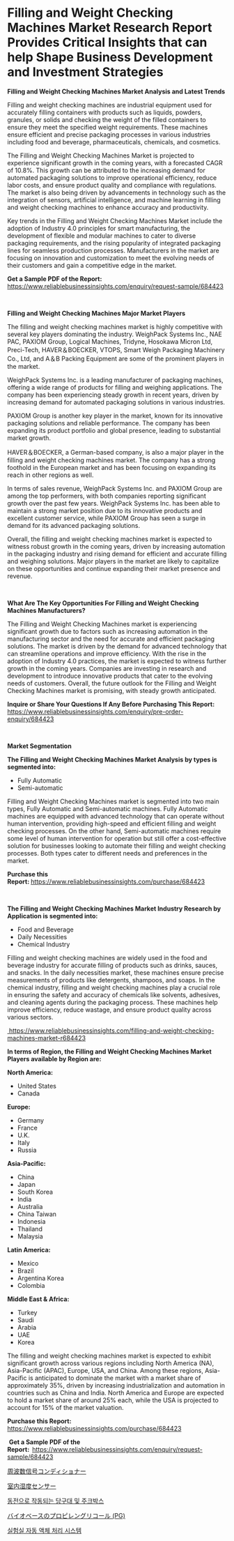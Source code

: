 <p><h1>Filling and Weight Checking Machines Market Research Report Provides Critical Insights that can help Shape Business Development and Investment Strategies</h1></p><p><strong>Filling and Weight Checking Machines Market Analysis and Latest Trends</strong></p>
<p><p>Filling and weight checking machines are industrial equipment used for accurately filling containers with products such as liquids, powders, granules, or solids and checking the weight of the filled containers to ensure they meet the specified weight requirements. These machines ensure efficient and precise packaging processes in various industries including food and beverage, pharmaceuticals, chemicals, and cosmetics.</p><p>The Filling and Weight Checking Machines Market is projected to experience significant growth in the coming years, with a forecasted CAGR of 10.8%. This growth can be attributed to the increasing demand for automated packaging solutions to improve operational efficiency, reduce labor costs, and ensure product quality and compliance with regulations. The market is also being driven by advancements in technology such as the integration of sensors, artificial intelligence, and machine learning in filling and weight checking machines to enhance accuracy and productivity.</p><p>Key trends in the Filling and Weight Checking Machines Market include the adoption of Industry 4.0 principles for smart manufacturing, the development of flexible and modular machines to cater to diverse packaging requirements, and the rising popularity of integrated packaging lines for seamless production processes. Manufacturers in the market are focusing on innovation and customization to meet the evolving needs of their customers and gain a competitive edge in the market.</p></p>
<p><strong>Get a Sample PDF of the Report:&nbsp;</strong> <a href="https://www.reliablebusinessinsights.com/enquiry/request-sample/684423">https://www.reliablebusinessinsights.com/enquiry/request-sample/684423</a></p>
<p>&nbsp;</p>
<p><strong>Filling and Weight Checking Machines Major Market Players</strong></p>
<p><p>The filling and weight checking machines market is highly competitive with several key players dominating the industry. WeighPack Systems Inc., NAE PAC, PAXIOM Group, Logical Machines, Tridyne, Hosokawa Micron Ltd, Preci-Tech, HAVER＆BOECKER, VTOPS, Smart Weigh Packaging Machinery Co., Ltd, and A＆B Packing Equipment are some of the prominent players in the market.</p><p>WeighPack Systems Inc. is a leading manufacturer of packaging machines, offering a wide range of products for filling and weighing applications. The company has been experiencing steady growth in recent years, driven by increasing demand for automated packaging solutions in various industries.</p><p>PAXIOM Group is another key player in the market, known for its innovative packaging solutions and reliable performance. The company has been expanding its product portfolio and global presence, leading to substantial market growth.</p><p>HAVER＆BOECKER, a German-based company, is also a major player in the filling and weight checking machines market. The company has a strong foothold in the European market and has been focusing on expanding its reach in other regions as well.</p><p>In terms of sales revenue, WeighPack Systems Inc. and PAXIOM Group are among the top performers, with both companies reporting significant growth over the past few years. WeighPack Systems Inc. has been able to maintain a strong market position due to its innovative products and excellent customer service, while PAXIOM Group has seen a surge in demand for its advanced packaging solutions.</p><p>Overall, the filling and weight checking machines market is expected to witness robust growth in the coming years, driven by increasing automation in the packaging industry and rising demand for efficient and accurate filling and weighing solutions. Major players in the market are likely to capitalize on these opportunities and continue expanding their market presence and revenue.</p></p>
<p>&nbsp;</p>
<p><strong>What Are The Key Opportunities For Filling and Weight Checking Machines Manufacturers?</strong></p>
<p><p>The Filling and Weight Checking Machines market is experiencing significant growth due to factors such as increasing automation in the manufacturing sector and the need for accurate and efficient packaging solutions. The market is driven by the demand for advanced technology that can streamline operations and improve efficiency. With the rise in the adoption of Industry 4.0 practices, the market is expected to witness further growth in the coming years. Companies are investing in research and development to introduce innovative products that cater to the evolving needs of customers. Overall, the future outlook for the Filling and Weight Checking Machines market is promising, with steady growth anticipated.</p></p>
<p><strong>Inquire or Share Your Questions If Any Before Purchasing This Report:</strong> <a href="https://www.reliablebusinessinsights.com/enquiry/pre-order-enquiry/684423">https://www.reliablebusinessinsights.com/enquiry/pre-order-enquiry/684423</a></p>
<p>&nbsp;</p>
<p><strong>Market Segmentation</strong></p>
<p><strong>The Filling and Weight Checking Machines Market Analysis by types is segmented into:</strong></p>
<p><ul><li>Fully Automatic</li><li>Semi-automatic</li></ul></p>
<p><p>Filling and Weight Checking Machines market is segmented into two main types, Fully Automatic and Semi-automatic machines. Fully Automatic machines are equipped with advanced technology that can operate without human intervention, providing high-speed and efficient filling and weight checking processes. On the other hand, Semi-automatic machines require some level of human intervention for operation but still offer a cost-effective solution for businesses looking to automate their filling and weight checking processes. Both types cater to different needs and preferences in the market.</p></p>
<p><strong>Purchase this Report:&nbsp;</strong><a href="https://www.reliablebusinessinsights.com/purchase/684423">https://www.reliablebusinessinsights.com/purchase/684423</a></p>
<p>&nbsp;</p>
<p><strong>The Filling and Weight Checking Machines Market Industry Research by Application is segmented into:</strong></p>
<p><ul><li>Food and Beverage</li><li>Daily Necessities</li><li>Chemical Industry</li></ul></p>
<p><p>Filling and weight checking machines are widely used in the food and beverage industry for accurate filling of products such as drinks, sauces, and snacks. In the daily necessities market, these machines ensure precise measurements of products like detergents, shampoos, and soaps. In the chemical industry, filling and weight checking machines play a crucial role in ensuring the safety and accuracy of chemicals like solvents, adhesives, and cleaning agents during the packaging process. These machines help improve efficiency, reduce wastage, and ensure product quality across various sectors.</p></p>
<p><a href="https://www.reliablebusinessinsights.com/filling-and-weight-checking-machines-market-r684423">&nbsp;https://www.reliablebusinessinsights.com/filling-and-weight-checking-machines-market-r684423</a></p>
<p><strong>In terms of Region, the Filling and Weight Checking Machines Market Players available by Region are:</strong></p>
<p>
    <p> <strong> North America: </strong>
        <ul>
            <li>United States</li>
            <li>Canada</li>
        </ul>
        </p> 
    <p> <strong> Europe: </strong>
        <ul>
            <li>Germany</li>
            <li>France</li>
            <li>U.K.</li>
            <li>Italy</li>
            <li>Russia</li>
        </ul>
        </p> 
    <p> <strong> Asia-Pacific: </strong>
        <ul>
            <li>China</li>
            <li>Japan</li>
            <li>South Korea</li>
            <li>India</li>
            <li>Australia</li>
            <li>China Taiwan</li>
            <li>Indonesia</li>
            <li>Thailand</li>
            <li>Malaysia</li>
        </ul>
        </p> 
    <p> <strong> Latin America: </strong>
        <ul>
            <li>Mexico</li>
            <li>Brazil</li>
            <li>Argentina Korea</li>
            <li>Colombia</li>
        </ul>
        </p> 
    <p> <strong> Middle East & Africa: </strong>
        <ul>
            <li>Turkey</li>
            <li>Saudi</li>
            <li>Arabia</li>
            <li>UAE</li>
            <li>Korea</li>
        </ul>
    </p>
    </p>
<p><p>The filling and weight checking machines market is expected to exhibit significant growth across various regions including North America (NA), Asia-Pacific (APAC), Europe, USA, and China. Among these regions, Asia-Pacific is anticipated to dominate the market with a market share of approximately 35%, driven by increasing industrialization and automation in countries such as China and India. North America and Europe are expected to hold a market share of around 25% each, while the USA is projected to account for 15% of the market valuation.</p></p>
<p><strong>Purchase this Report: </strong><a href="https://www.reliablebusinessinsights.com/purchase/684423">https://www.reliablebusinessinsights.com/purchase/684423</a></p>
<p>&nbsp;<strong>Get a Sample PDF of the Report:&nbsp;&nbsp;</strong><a href="https://www.reliablebusinessinsights.com/enquiry/request-sample/684423">https://www.reliablebusinessinsights.com/enquiry/request-sample/684423</a></p>
<p><strong></strong></p>
<p><p><a href="https://medium.com/@sandrajerde2015/%E5%91%A8%E6%B3%A2%E6%95%B0%E4%BF%A1%E5%8F%B7%E3%82%B3%E3%83%B3%E3%83%87%E3%82%A3%E3%82%B7%E3%83%A7%E3%83%8A%E3%83%BC%E3%81%AE%E5%B8%82%E5%A0%B4%E5%8B%95%E6%85%8B%E3%81%A8%E6%88%90%E9%95%B7%E3%83%89%E3%83%A9%E3%82%A4%E3%83%90%E3%83%BC%E3%82%92%E5%88%86%E6%9E%90%E3%81%97-2024%E5%B9%B4%E3%81%8B%E3%82%892031%E5%B9%B4%E3%81%BE%E3%81%A7%E3%81%AE%E4%BA%88%E6%B8%AC%E3%82%92%E8%A1%8C%E3%81%86-e584ef84f470">周波数信号コンディショナー</a></p><p><a href="https://medium.com/@lonnyguann/%E3%82%B0%E3%83%AD%E3%83%BC%E3%83%90%E3%83%AB%E5%B1%8B%E5%86%85%E6%B9%BF%E5%BA%A6%E3%82%BB%E3%83%B3%E3%82%B5%E3%83%BC%E5%B8%82%E5%A0%B4%E3%81%AE%E5%8C%85%E6%8B%AC%E7%9A%84%E3%81%AA%E5%88%86%E6%9E%90-%E6%88%90%E9%95%B7%E5%8B%95%E5%90%91%E3%81%A8%E5%B8%82%E5%A0%B4%E4%BA%88%E6%B8%AC-2024%E5%B9%B4-2031%E5%B9%B4-eeb0126bad97">室内湿度センサー</a></p><p><a href="https://medium.com/@marchall15/%EB%8F%99%EC%A0%84-%EC%9E%91%EB%8F%99%EC%8B%9D-%ED%92%80-%ED%85%8C%EC%9D%B4%EB%B8%94-%EB%B0%8F-%EC%A5%AC%ED%81%AC%EB%B0%95%EC%8A%A4-%EC%8B%9C%EC%9E%A5-%EC%A1%B0%EC%82%AC-%EB%B3%B4%EA%B3%A0%EC%84%9C%EC%97%90%EB%8A%94-2024%EB%85%84%EB%B6%80%ED%84%B0-2031%EB%85%84%EA%B9%8C%EC%A7%80-%EC%9D%98-cagr%EB%A1%9C-%EC%98%88%EC%B8%A1%EB%90%9C-%EC%8B%9C%EC%9E%A5-%EA%B7%9C%EB%AA%A8-%EC%A0%90%EC%9C%A0%EC%9C%A8-%EB%B0%8F-%EC%84%B1%EC%9E%A5%EB%A5%A0%EC%97%90-%EB%8C%80%ED%95%9C-%EB%B6%84%EC%84%9D%EC%9D%B4-%ED%8F%AC%ED%95%A8%EB%90%98%EC%96%B4-%EC%9E%88%EC%8A%B5%EB%8B%88%EB%8B%A4-18c661d91021">동전으로 작동되는 당구대 및 주크박스</a></p><p><a href="https://github.com/SkylarReilly36/Market-Research-Report-List-1/blob/main/3470374118359.md">バイオベースのプロピレングリコール (PG)</a></p><p><a href="https://medium.com/@glovannamccray2013/%EC%97%B0%EA%B5%AC%EC%8B%A4-%EC%9E%90%EB%8F%99-%EC%95%A1%EC%B2%B4-%EC%B2%98%EB%A6%AC-%EC%8B%9C%EC%8A%A4%ED%85%9C-%EC%82%B0%EC%97%85%EC%97%90-%EB%8C%80%ED%95%9C-%ED%86%B5%EC%B0%B0-%EC%8B%9C%EC%9E%A5-%EC%9E%AC%EC%A0%95-%EC%83%81%ED%83%9C-%EC%8B%9C%EC%9E%A5-%EA%B7%9C%EB%AA%A8-%EB%B0%8F-2031%EB%85%84%EA%B9%8C%EC%A7%80%EC%9D%98-%EC%88%98%EC%9D%B5-%EB%B6%84%EC%84%9D-39c1adf2bdee">실험실 자동 액체 처리 시스템</a></p></p>